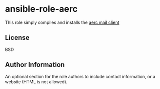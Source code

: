 ansible-role-aerc
=========

This role simply compiles and installs the [aerc mail client](https://git.sr.ht/~sircmpwn/aerc)

License
-------

BSD

Author Information
------------------

An optional section for the role authors to include contact information, or a website (HTML is not allowed).
